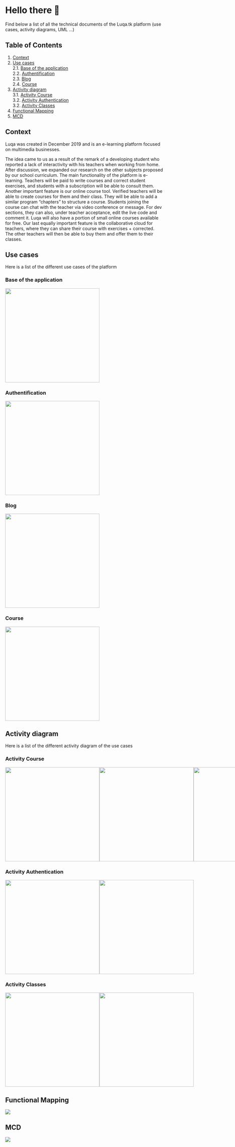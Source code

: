 # Hello there 👋
Find below a list of all the technical documents of the Luqa.tk platform (use cases, activity diagrams, UML ...)


## Table of Contents
1. [Context](#context)
2. [Use cases](#use-cases) <br>
2.1. [Base of the application](#base-of-the-application) <br>
2.2. [Authentification](#authentification) <br>
2.3. [Blog](#blog) <br>
2.4. [Course](#course) <br>
3. [Activity diagram](#activity-diagram) <br>
3.1. [Activity Course](#activity-course) <br>
3.2. [Activity Authentication](#activity-authentication) <br>
3.2. [Activity Classes](#activity-classes) <br>
4. [Functional Mapping](#functional-mapping)
5. [MCD](#mcd)

## Context
Luqa was created in December 2019 and is an e-learning platform focused on multimedia businesses.

The idea came to us as a result of the remark of a developing student who reported a lack of interactivity with his teachers when working from home. After discussion, we expanded our research on the other subjects proposed by our school curriculum.
The main functionality of the platform is e-learning. Teachers will be paid to write courses and correct student exercises, and students with a subscription will be able to consult them.
Another important feature is our online course tool. Verified teachers will be able to create courses for them and their class. They will be able to add a similar program “chapters” to structure a course. Students joining the course can chat with the teacher via video conference or message. For dev sections, they can also, under teacher acceptance, edit the live code and comment it.
Luqa will also have a portion of small online courses available for free.
Our last equally important feature is the collaborative cloud for teachers, where they can share their course with exercises + corrected. The other teachers will then be able to buy them and offer them to their classes.

## Use cases
Here is a list of the different use cases of the platform

### Base of the application
<img src="https://raw.githubusercontent.com/LuqaEducation/docs/master/uses_cases-Base.png" width="300px" height="300px">

### Authentification
<img src="https://raw.githubusercontent.com/LuqaEducation/docs/master/uses_cases-Authentification.png" width="300px" height="300px">

### Blog
<img src="https://raw.githubusercontent.com/LuqaEducation/docs/master/uses_cases-Blog.png" width="300px" height="300px">

### Course
<img src="https://raw.githubusercontent.com/LuqaEducation/docs/master/uses_cases-Cours.png" width="300px" height="300px">


## Activity diagram
Here is a list of the different activity diagram of the use cases

### Activity Course
<div style="display: flex">
  <img src="https://raw.githubusercontent.com/LuqaEducation/docs/master/Course_create.png" width="300px" height="300px">
  <img src="https://raw.githubusercontent.com/LuqaEducation/docs/master/Course_edit.png" width="300px" height="300px">
  <img src="https://raw.githubusercontent.com/LuqaEducation/docs/master/Course_delete.png" width="300px" height="300px">
  <img src="https://raw.githubusercontent.com/LuqaEducation/docs/master/Course_homepage.png" width="300px" height="300px">
  <img src="https://raw.githubusercontent.com/LuqaEducation/docs/master/Course_item.png" width="300px" height="300px">
</div>


### Activity Authentication
<div style="display: flex">
  <img src="https://raw.githubusercontent.com/LuqaEducation/docs/master/Auth_login.png" width="300px" height="300px">
  <img src="https://raw.githubusercontent.com/LuqaEducation/docs/master/Auth_register.png" width="300px" height="300px">
</div>


### Activity Classes
<div style="display: flex">
  <img src="https://raw.githubusercontent.com/LuqaEducation/docs/master/Class_create.png" width="300px" height="300px">
  <img src="https://raw.githubusercontent.com/LuqaEducation/docs/master/Class_join.png" width="300px" height="300px">
</div>


## Functional Mapping
<div style="display: flex">
  <img src="https://raw.githubusercontent.com/LuqaEducation/docs/master/Functional_mapping.png">
</div>


## MCD
<div style="display: flex">
  <img src="https://raw.githubusercontent.com/LuqaEducation/docs/master/MCD.png">
</div>
